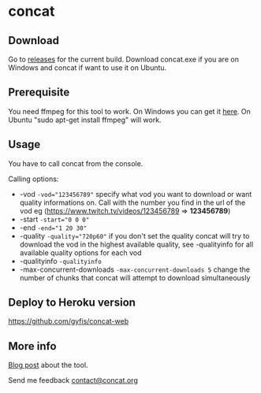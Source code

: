# concat
## Download
Go to [releases](https://github.com/ArneVogel/concat/releases) for the current build. Download concat.exe if you are on Windows and concat if want to use it on Ubuntu.

## Prerequisite
You need ffmpeg for this tool to work. On Windows you can get it [here](https://www.ffmpeg.org/download.html). 
On Ubuntu "sudo apt-get install ffmpeg" will work.

## Usage

You have to call concat from the console.

Calling options:
+ -vod `-vod="123456789"` specify what vod you want to download or want quality informations on. Call with the number you find in the url of the vod eg (https://www.twitch.tv/videos/123456789 => __123456789__)
+ -start `-start="0 0 0"`
+ -end `-end="1 20 30"`
+ -quality `-quality="720p60"` if you don't set the quality concat will try to download the vod in the highest available quality, see -qualityinfo for all available quality options for each vod
+ -qualityinfo `-qualityinfo`
+ -max-concurrent-downloads `-max-concurrent-downloads 5` change the number of chunks that concat will attempt to download simultaneously

## Deploy to Heroku version
https://github.com/gyfis/concat-web

## More info
[Blog post](https://www.arnevogel.com/standalone-concat-version/) about the tool.

Send me feedback contact@concat.org

